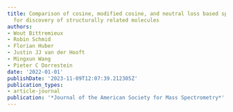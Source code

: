```yaml
---
title: Comparison of cosine, modified cosine, and neutral loss based spectrum alignment
  for discovery of structurally related molecules
authors:
- Wout Bittremieux
- Robin Schmid
- Florian Huber
- Justin JJ van der Hooft
- Mingxun Wang
- Pieter C Dorrestein
date: '2022-01-01'
publishDate: '2023-11-09T12:07:39.212305Z'
publication_types:
- article-journal
publication: '*Journal of the American Society for Mass Spectrometry*'
---
```

